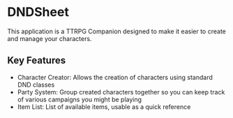 # DNDSheet
This application is a TTRPG Companion designed to make it easier to create and manage your characters.

## Key Features
- Character Creator: Allows the creation of characters using standard DND classes
- Party System: Group created characters together so you can keep track of various campaigns you might be playing
- Item List: List of available items, usable as a quick reference
